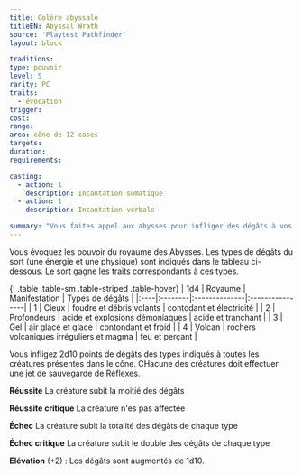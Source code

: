 ```yaml
---
title: Colère abyssale
titleEN: Abyssal Wrath
source: 'Playtest Pathfinder'
layout: block

traditions:
type: pouvoir
level: 5
rarity: PC
traits:
  - évocation
trigger: 
cost: 
range: 
area: cône de 12 cases
targets: 
duration: 
requirements: 

casting:
  - action: 1
    description: Incantation somatique
  - action: 1
    description: Incantation verbale

summary: "Vous faites appel aux abysses pour infliger des dégâts à vos cibles."
---
```

Vous évoquez les pouvoir du royaume des Abysses. Les types de dégâts du sort (une énergie et une physique) sont indiqués dans le tableau ci-dessous. Le sort gagne les traits correspondants à ces types.

{: .table .table-sm .table-striped .table-hover}
| 1d4 | Royaume | Manifestation | Types de dégâts |
|:----|:--------|:--------------|:----------------|
| 1 | Cieux | foudre et débris volants | contodant et électricité |
| 2 | Profondeurs | acide et explosions démoniaques | acide et tranchant |
| 3 | Gel | air glacé et glace | contondant et froid |
| 4 | Volcan | rochers volcaniques irréguliers et magma | feu et perçant |

Vous infligez 2d10 points de dégâts des types indiqués à toutes les créatures présentes dans le cône. CHacune des créatures doit effectuer une jet de sauvegarde de Réflexes.


**Réussite** La créature subit la moitié des dégâts

**Réussite critique** La créature n'es pas affectée

**Échec** La créature subit la totalité des dégâts de chaque type

**Échec critique** La créature subit le double des dégâts de chaque type

**Elévation** (+2) : Les dégâts sont augmentés de 1d10.

